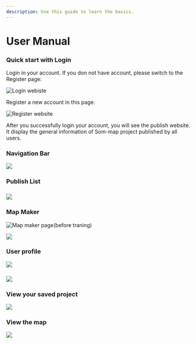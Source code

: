 ```yaml
---
description: Use this guide to learn the basics.
---
```


# User Manual

### Quick start with Login

Login in your account. If you don not have account, please switch to the Register page:

![Login webiste](.gitbook/assets/system-documentation-1-.png)

Register a new account in this page.

![Register website](.gitbook/assets/system-documentation.png)

After you successfully login your account, you will see the publish website. It display the general information of Som-map project published by all users.

### Navigation Bar

![](.gitbook/assets/system-documentation-4-.png)

### Publish List

### 

![](.gitbook/assets/system-documentation-5-.png)

### Map Maker 

![Map maker page\(before traning\)](.gitbook/assets/system-documentation-8-.png)



![](.gitbook/assets/system-documentation-9-.png)



### User profile

![](.gitbook/assets/system-documentation-10-.png)

### 

![](.gitbook/assets/system-documentation-12-.png)

### View your saved project

![](.gitbook/assets/system-documentation-13-.png)

### View the map

![](.gitbook/assets/system-documentation-14-.png)

